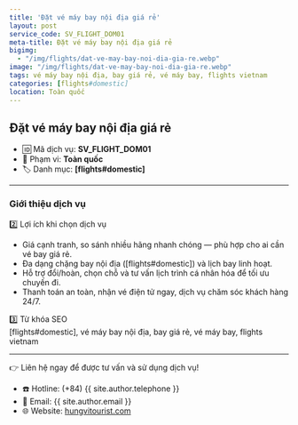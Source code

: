 ```yaml
---
title: 'Đặt vé máy bay nội địa giá rẻ'
layout: post
service_code: SV_FLIGHT_DOM01
meta-title: Đặt vé máy bay nội địa giá rẻ
bigimg:
  - "/img/flights/dat-ve-may-bay-noi-dia-gia-re.webp"
image: "/img/flights/dat-ve-may-bay-noi-dia-gia-re.webp"
tags: vé máy bay nội địa, bay giá rẻ, vé máy bay, flights vietnam
categories: [flights#domestic]
location: Toàn quốc
---
```


## Đặt vé máy bay nội địa giá rẻ

- 🆔 Mã dịch vụ: **SV_FLIGHT_DOM01**
- 📍 Phạm vi: **Toàn quốc**
- 🏷️ Danh mục: **[flights#domestic]**

---

### Giới thiệu dịch vụ

2️⃣ Lợi ích khi chọn dịch vụ  
- Giá cạnh tranh, so sánh nhiều hãng nhanh chóng — phù hợp cho ai cần vé bay giá rẻ.  
- Đa dạng chặng bay nội địa ([flights#domestic]) và lịch bay linh hoạt.  
- Hỗ trợ đổi/hoàn, chọn chỗ và tư vấn lịch trình cá nhân hóa để tối ưu chuyến đi.  
- Thanh toán an toàn, nhận vé điện tử ngay, dịch vụ chăm sóc khách hàng 24/7.

3️⃣ Từ khóa SEO  
[flights#domestic], vé máy bay nội địa, bay giá rẻ, vé máy bay, flights vietnam

---

👉 Liên hệ ngay để được tư vấn và sử dụng dịch vụ!

- ☎️ Hotline: (+84) {{ site.author.telephone }}
- 📧 Email: {{ site.author.email }}
- 🌐 Website: [hungvitourist.com](https://hungvitourist.com)


